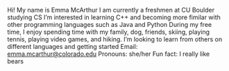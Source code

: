 Hi!
My name is Emma McArthur
I am currently a freshmen at CU Boulder studying CS
I’m interested in learning C++ and becoming more fimilar with other programming languages such as Java and Python
During my free time, I enjoy spending time with my family, dog, friends, skiing, playing tennis, playing video games, and hiking.
 I’m looking to learn from others on different languages and getting started
Email: emma.mcarthur@colorado.edu
Pronouns: she/her
Fun fact: I really like bears